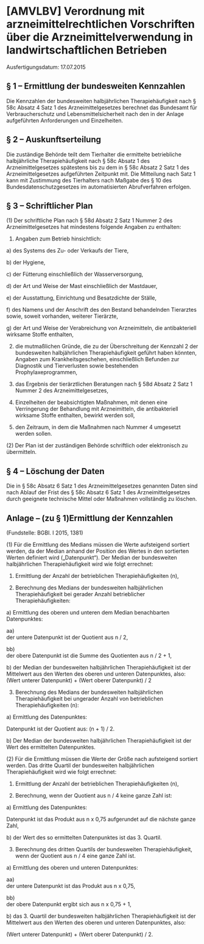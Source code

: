 # [AMVLBV] Verordnung mit arzneimittelrechtlichen Vorschriften über die Arzneimittelverwendung in landwirtschaftlichen Betrieben

Ausfertigungsdatum: 17.07.2015

 

## § 1 – Ermittlung der bundesweiten Kennzahlen

Die Kennzahlen der bundesweiten halbjährlichen Therapiehäufigkeit nach § 58c Absatz 4 Satz 1 des Arzneimittelgesetzes berechnet das Bundesamt für Verbraucherschutz und Lebensmittelsicherheit nach den in der Anlage aufgeführten Anforderungen und Einzelheiten.


## § 2 – Auskunftserteilung

Die zuständige Behörde teilt dem Tierhalter die ermittelte betriebliche halbjährliche Therapiehäufigkeit nach § 58c Absatz 1 des Arzneimittelgesetzes spätestens bis zu dem in § 58c Absatz 2 Satz 1 des Arzneimittelgesetzes aufgeführten Zeitpunkt mit. Die Mitteilung nach Satz 1 kann mit Zustimmung des Tierhalters nach Maßgabe des § 10 des Bundesdatenschutzgesetzes im automatisierten Abrufverfahren erfolgen.


## § 3 – Schriftlicher Plan

(1) Der schriftliche Plan nach § 58d Absatz 2 Satz 1 Nummer 2 des Arzneimittelgesetzes hat mindestens folgende Angaben zu enthalten:

1. Angaben zum Betrieb hinsichtlich:

a) des Systems des Zu- oder Verkaufs der Tiere,

b) der Hygiene,

c) der Fütterung einschließlich der Wasserversorgung,

d) der Art und Weise der Mast einschließlich der Mastdauer,

e) der Ausstattung, Einrichtung und Besatzdichte der Ställe,

f) des Namens und der Anschrift des den Bestand behandelnden Tierarztes sowie, soweit vorhanden, weiterer Tierärzte,

g) der Art und Weise der Verabreichung von Arzneimitteln, die antibakteriell wirksame Stoffe enthalten,

2. die mutmaßlichen Gründe, die zu der Überschreitung der Kennzahl 2 der bundesweiten halbjährlichen Therapiehäufigkeit geführt haben könnten, Angaben zum Krankheitsgeschehen, einschließlich Befunden zur Diagnostik und Tierverlusten sowie bestehenden Prophylaxeprogrammen,

3. das Ergebnis der tierärztlichen Beratungen nach § 58d Absatz 2 Satz 1 Nummer 2 des Arzneimittelgesetzes,

4. Einzelheiten der beabsichtigten Maßnahmen, mit denen eine Verringerung der Behandlung mit Arzneimitteln, die antibakteriell wirksame Stoffe enthalten, bewirkt werden soll,

5. den Zeitraum, in dem die Maßnahmen nach Nummer 4 umgesetzt werden sollen.

(2) Der Plan ist der zuständigen Behörde schriftlich oder elektronisch zu übermitteln.


## § 4 – Löschung der Daten

Die in § 58c Absatz 6 Satz 1 des Arzneimittelgesetzes genannten Daten sind nach Ablauf der Frist des § 58c Absatz 6 Satz 1 des Arzneimittelgesetzes durch geeignete technische Mittel oder Maßnahmen vollständig zu löschen.


## Anlage – (zu § 1)Ermittlung der Kennzahlen

(Fundstelle: BGBl. I 2015, 1381)

(1) Für die Ermittlung des Medians müssen die Werte aufsteigend sortiert werden, da der Median anhand der Position des Wertes in den sortierten Werten definiert wird („Datenpunkt“). Der Median der bundesweiten halbjährlichen Therapiehäufigkeit wird wie folgt errechnet:

1. Ermittlung der Anzahl der betrieblichen Therapiehäufigkeiten (n),

2. Berechnung des Medians der bundesweiten halbjährlichen Therapiehäufigkeit bei gerader Anzahl betrieblicher Therapiehäufigkeiten:

a) Ermittlung des oberen und unteren dem Median benachbarten Datenpunktes:

aa)  
der untere Datenpunkt ist der Quotient aus n / 2,

bb)  
der obere Datenpunkt ist die Summe des Quotienten aus n / 2 + 1,

b) der Median der bundesweiten halbjährlichen Therapiehäufigkeit ist der Mittelwert aus den Werten des oberen und unteren Datenpunktes, also: (Wert unterer Datenpunkt) + (Wert oberer Datenpunkt) / 2

3. Berechnung des Medians der bundesweiten halbjährlichen Therapiehäufigkeit bei ungerader Anzahl von betrieblichen Therapiehäufigkeiten (n):

a) Ermittlung des Datenpunktes:

Datenpunkt ist der Quotient aus: (n + 1) / 2.

b) Der Median der bundesweiten halbjährlichen Therapiehäufigkeit ist der Wert des ermittelten Datenpunktes.

(2) Für die Ermittlung müssen die Werte der Größe nach aufsteigend sortiert werden. Das dritte Quartil der bundesweiten halbjährlichen Therapiehäufigkeit wird wie folgt errechnet:

1. Ermittlung der Anzahl der betrieblichen Therapiehäufigkeiten (n),

2. Berechnung, wenn der Quotient aus n / 4 keine ganze Zahl ist:

a) Ermittlung des Datenpunktes:

Datenpunkt ist das Produkt aus n x 0,75 aufgerundet auf die nächste ganze Zahl,

b) der Wert des so ermittelten Datenpunktes ist das 3. Quartil.

3. Berechnung des dritten Quartils der bundesweiten Therapiehäufigkeit, wenn der Quotient aus n / 4 eine ganze Zahl ist.

a) Ermittlung des oberen und unteren Datenpunktes:

aa)  
der untere Datenpunkt ist das Produkt aus n x 0,75,

bb)  
der obere Datenpunkt ergibt sich aus n x 0,75 + 1,

b) das 3. Quartil der bundesweiten halbjährlichen Therapiehäufigkeit ist der Mittelwert aus den Werten des oberen und unteren Datenpunktes, also:

(Wert unterer Datenpunkt) + (Wert oberer Datenpunkt) / 2.
